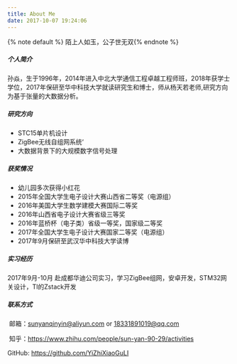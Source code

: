 ```yaml
---
title: About Me
date: 2017-10-07 19:24:06
---
```


{% note default %} 陌上人如玉，公子世无双{% endnote %}

##### 个人简介

​        孙焱，生于1996年，2014年进入中北大学通信工程卓越工程师班，2018年获学士学位，2017年保研至华中科技大学就读研究生和博士，师从杨天若老师,研究方向为基于张量的大数据分析。

##### 研究方向

- STC15单片机设计
- ZigBee无线自组网系统‘
- 大数据背景下的大规模数字信号处理

##### 获奖情况

- 幼儿园多次获得小红花
- 2015年全国大学生电子设计大赛山西省二等奖（电源组）
- 2016年美国大学生数学建模大赛国际二等奖
- 2016年山西省电子设计大赛省级三等奖
- 2016年蓝桥杯（电子类）省级一等奖，国家级二等奖
- 2017年全国大学生电子设计大赛国家二等奖（电源组）
- 2017年9月保研至武汉华中科技大学读博

##### 实习经历

2017年9月-10月  赴成都华迪公司实习，学习ZigBee组网，安卓开发，STM32网关设计，TI的Zstack开发

##### 联系方式

​    邮箱：sunyanqinyin@aliyun.com   or  18331891019@qq.com

​    知乎：https://www.zhihu.com/people/sun-yan-90-29/activities

   GitHub:  https://github.com/YiZhiXiaoGuLI
